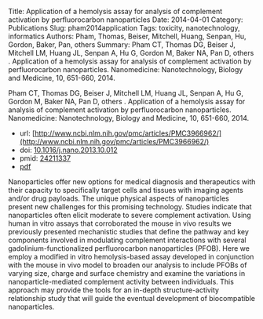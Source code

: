 Title: Application of a hemolysis assay for analysis of complement activation by perfluorocarbon nanoparticles
Date: 2014-04-01
Category: Publications
Slug: pham2014application
Tags: toxicity, nanotechnology, informatics
Authors: Pham, Thomas, Beiser, Mitchell, Huang, Senpan, Hu, Gordon, Baker, Pan, others
Summary: Pham CT, Thomas DG, Beiser J, Mitchell LM, Huang JL, Senpan A, Hu G, Gordon M, Baker NA, Pan D, others . Application of a hemolysis assay for analysis of complement activation by perfluorocarbon nanoparticles. Nanomedicine: Nanotechnology, Biology and Medicine, 10, 651-660, 2014. 

Pham CT, Thomas DG, Beiser J, Mitchell LM, Huang JL, Senpan A, Hu G, Gordon M, Baker NA, Pan D, others . Application of a hemolysis assay for analysis of complement activation by perfluorocarbon nanoparticles. Nanomedicine: Nanotechnology, Biology and Medicine, 10, 651-660, 2014. 

* url: [http://www.ncbi.nlm.nih.gov/pmc/articles/PMC3966962/](http://www.ncbi.nlm.nih.gov/pmc/articles/PMC3966962/)
* doi: [10.1016/j.nano.2013.10.012](http://dx.doi.org/10.1016/j.nano.2013.10.012)
* pmid: [24211337](http://www.ncbi.nlm.nih.gov/pubmed/24211337)
* [pdf](http://sobolevnrm.github.io/papers/pham2014application.pdf)

Nanoparticles offer new options for medical diagnosis and therapeutics with their capacity to specifically target cells and tissues with imaging agents and/or drug payloads. The unique physical aspects of nanoparticles present new challenges for this promising technology. Studies indicate that nanoparticles often elicit moderate to severe complement activation. Using human in vitro assays that corroborated the mouse in vivo results we previously presented mechanistic studies that define the pathway and key components involved in modulating complement interactions with several gadolinium-functionalized perfluorocarbon nanoparticles (PFOB). Here we employ a modified in vitro hemolysis-based assay developed in conjunction with the mouse in vivo model to broaden our analysis to include PFOBs of varying size, charge and surface chemistry and examine the variations in nanoparticle-mediated complement activity between individuals. This approach may provide the tools for an in-depth structure-activity relationship study that will guide the eventual development of biocompatible nanoparticles.
